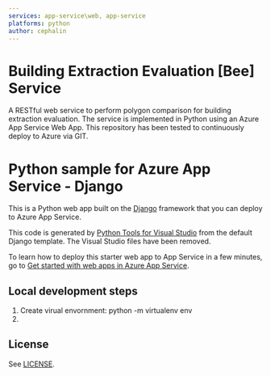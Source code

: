 ```yaml
---
services: app-service\web, app-service
platforms: python
author: cephalin
---
```

# Building Extraction Evaluation [Bee] Service

A RESTful web service to perform polygon comparison for building extraction evaluation. The service is implemented in Python using an Azure App Service Web App. This repository has been tested to continuously deploy to Azure via GIT.

# Python sample for Azure App Service - Django

This is a Python web app built on the [Django](https://www.djangoproject.com/) framework that you can deploy
to Azure App Service.

This code is generated by [Python Tools for Visual Studio](https://www.visualstudio.com/en-us/features/python-vs.aspx)
from the default Django template. The Visual Studio files have been removed.

To learn how to deploy this starter web app to App Service in a few minutes, go to
[Get started with web apps in Azure App Service](https://azure.microsoft.com/en-us/documentation/articles/app-service-web-get-started/).

## Local development steps
1. Create virual envornment: python -m virtualenv env
2.

## License

See [LICENSE](./LICENSE).
